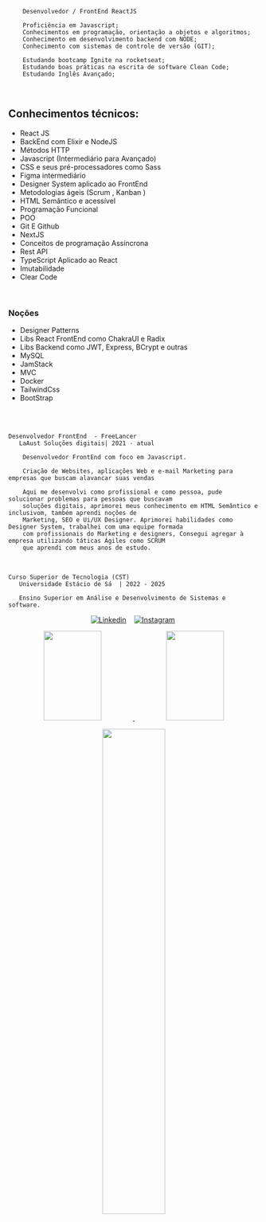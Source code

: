         Desenvolvedor / FrontEnd ReactJS

        Proficiência em Javascript; 
        Conhecimentos em programação, orientação a objetos e algoritmos; 
        Conhecimento em desenvolvimento backend com NODE;
        Conhecimento com sistemas de controle de versão (GIT);

        Estudando bootcamp Ignite na rocketseat;
        Estudando boas práticas na escrita de software Clean Code;
        Estudando Inglês Avançado;
 
<br>
<h2> Conhecimentos técnicos: </h2>
<ul>


<li> React JS </li>
<li> BackEnd com Elixir e NodeJS </li>
<li> Métodos HTTP </li>
<li> Javascript (Intermediário para Avançado) </li>
<li> CSS e seus pré-processadores como Sass </li>
<li> Figma intermediário </li>
<li> Designer System aplicado ao FrontEnd </li>
<li> Metodologias ágeis (Scrum , Kanban ) </li>
<li> HTML Semântico e acessível </li>
<li> Programação Funcional </li>
<li> POO </li>
<li> Git E Github </li>
<li> NextJS </li>
<li> Conceitos de programação Assíncrona </li>
<li> Rest API </li>
<li> TypeScript Aplicado ao React </li>
<li> Imutabilidade  </li>
<li> Clear Code  </li>

</ul>
        
        
 <br>
 
<h3> Noções </h3>
 <ul>
        <li> Designer Patterns</li>
        <li> Libs React FrontEnd como ChakraUI e Radix</li>
        <li> Libs Backend como JWT, Express, BCrypt e outras</li>
        <li> MySQL</li>
        <li> JamStack</li>
        <li> MVC</li>
        <li> Docker</li>
        <li> TailwindCss</li>
        <li> BootStrap</li>
      </ul>

 <br>

<br>
  
    Desenvolvedor FrontEnd  - FreeLancer
       LaAust Soluções digitais| 2021 - atual

        Desenvolvedor FrontEnd com foco em Javascript.

        Criação de Websites, aplicações Web e e-mail Marketing para empresas que buscam alavancar suas vendas

        Aqui me desenvolvi como profissional e como pessoa, pude solucionar problemas para pessoas que buscavam
        soluções digitais, aprimorei meus conhecimento em HTML Semântico e inclusivom, também aprendi noções de 
        Marketing, SEO e Ui/UX Designer. Aprimorei habilidades como Designer System, trabalhei com uma equipe formada
        com profissionais do Marketing e designers, Consegui agregar à empresa utilizando táticas Ágiles como SCRUM 
        que aprendi com meus anos de estudo.

<br>

    Curso Superior de Tecnologia (CST) 
       Universidade Estácio de Sá  | 2022 - 2025
            
       Ensino Superior em Análise e Desenvolvimento de Sistemas e software.          


<div>
   <p align="center">
    <a href="https://www.linkedin.com/in/matheus-fonteles-5876b8211/"><img alt="Linkedin" src="https://img.shields.io/badge/-LinkedIn-blue?style=for-the-badge&logo=Linkedin&logoColor=white"></a>&nbsp;&nbsp;&nbsp;
    <a href="https://www.instagram.com/laaust.co/"><img alt="Instagram" src="https://img.shields.io/youtube/channel/subscribers/UCXKSo8RSfVmrawXleZ-_arg?style=social"></a>&nbsp;
  </p>
</div>

<div align="center">
  <a href="https://github.com/matheusmfl">
  <img height="180em" width="48%" src="https://github-readme-stats.vercel.app/api?username=Marceloabf&show_icons=true&theme=dark&include_all_commits=true&count_private=true"/>
  <img height="180em" width="48%" src="https://github-readme-stats.vercel.app/api/top-langs/?username=Marceloabf&layout=compact&langs_count=7&theme=dark"/>
</div>
<p align="center"><img width=50% src="https://media.giphy.com/media/IThjAlJnD9WNO/giphy.gif"></p>

